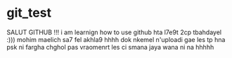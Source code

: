 # git_test
SALUT GITHUB !!!
i am learnign how to use github hta l7e9t 2cp tbahdayel :)))
mohim maelich sa7 fel akhla9 hhhh
dok nkemel n'uploadi gae les tp hna psk ni fargha chghol
pas vraomenrt les ci smana jaya wana ni na hhhhh